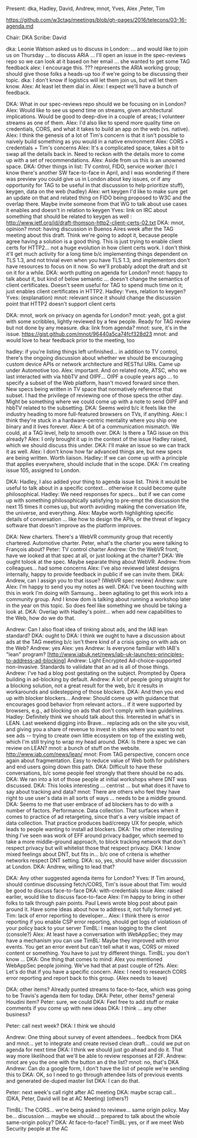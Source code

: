 Present: dka, Hadley, David, Andrew, mnot, Yves, Alex ,Peter, Tim

https://github.com/w3ctag/meetings/blob/gh-pages/2016/telecons/03-16-agenda.md

Chair: DKA
Scribe: David

dka: Leonie Watson asked us to discuss in London: 
    ... and would like to join us on Thursday
    ... to discuss ARIA
    ... I'll open an issue in the spec-reviews repo so we can look at it based on her email
    ... she wanted to get some TAG feedback
alex: I encourage this.  ??? represents the ARIA working group; should give those folks a heads-up too if we're going to be discussing their topic.
dka: I don't know if logistics will let them join us, but will let them know.
Alex: At least let them dial in.
Alex: I expect we'll have a bunch of feedback.

DKA: What in our spec-reviews repo should we be focusing on in London?
Alex: Would like to see us spend time on streams, given architectural implications.  Would be good to deep-dive in a couple of areas; I volunteer streams as one of them.
Alex: I'd also like to spend more quality time on credentials, CORS, and what it takes to build an app on the web (vs. native).
Alex: I think the genesis of a lot of Tim's concern is that it isn't possible to naively build something as you would in a native environment
Alex: CORS + credentials + Tim's concerns
Alex: It's a complicated space, takes a bit to swap all the details back in.  Need to reckon with the details more to come up with a set of recommendations.
Alex: Aside from us this is an unowned space.
DKA: Other things in list: TV control, FIDO, service worker (b/c I know there's another SW face-to-face in April, and I was wondering if there was preview you could give us in London about key issues, or if any opportunity for TAG to be useful in that discussion to help prioritize stuff), keygen, data on the web (hadley)
Alex: wrt keygen I'd like to make sure get an update on that and related thing on FIDO being proposed to W3C and the overlap there.  Maybe invite someone from that WG to talk about use cases it enables and doesn't in relation to keygen
Yves: link on IRC about something that should be related to keygen as well : http://www.ietf.org/id/draft-thomson-http2-client-certs-02.txt
DKA: mnot, opinion?
mnot: having discussion in Buenos Aires week after the TAG meeting about this draft.  Think we're going to adopt it, because people agree having a solution is a good thing.  This is just trying to enable client certs for HTTP2... not a huge evolution in how client certs work.  I don't think it'll get much activity for a long time b/c implementing things dependent on TLS 1.3, and not trivial even when you have TLS 1.3, and implementors don't have resources to focus on it now.  So we'll probably adopt the draft and sit on it for a while.
DKA: worth putting on agenda for London?
mnot: happy to talk about it, but kind of below semantic ... doesn't change the semantics of client certificates.  Doesn't seem useful for TAG to spend much time on it; just enables client certificates in HTTP2.
Hadley: Yves, relation to keygen?
Yves: (explanation)
mnot: relevant since it should change the discussion point that HTTP2 doesn't support client certs

DKA: mnot, work on privacy on agenda for London?
mnot: yeah, got a gist with some scribbles, lightly reviewed by a few people.  Ready for TAG review but not done by any measure.
dka: link from agenda?
mnot: sure, it's in the issue.  https://gist.github.com/mnot/96440a5ca74fcf328d23
mnot: and would love to hear feedback prior to the meeting, too

hadley: if you're listing things left unfinished... in addition to TV control, there's the ongoing discussion about whether we should be encouraging custom device APIs or network architecture and RESTful URIs. Came up under Automotive too.
Alex: important.  And on related note, ATSC, who we last interacted with via hbbTV and OIPF... OIPF a couple years ago ... to specify a subset of the Web platform, hasn't moved forward since then.  New specs being written in TV space that normatively reference that subset.  I had the privilege of reviewing one of those specs the other day.  Might be something where we could come up with a note to send OIPF and hbbTV related to the subsetting.
DKA: Seems weird b/c it feels like the industry heading to more full-featured browsers on TVs, if anything.
Alex: I think they're stuck in a hardware-centric mentality where you ship one binary and it lives forever.
Alex: A bit of a communication mismatch.  We could, at a TAG level, help to smooth over.
DKA: Is there a TAG issue on this already?
Alex: I only brought it up in the context of the issue Hadley raised, which we should discuss this under.
DKA: I'll make an issue so we can track it as well.
Alex: I don't know how far advanced things are, but new specs are being written.  Worth liaison.
Hadley: If we can come up with a principle that applies everywhere, should include that in the scope.
DKA: I'm creating issue 105, assigned to London.

DKA: Hadley, I also added your thing to agenda issue list.  Think it would be useful to talk about in a specific context... otherwise it could become quite philosophical.
Hadley: We need responses for specs... but if we can come up with something philosophically satisfying to pre-empt the discussion the next 15 times it comes up, but worth avoiding making the conversation life, the universe, and everything.
Alex: Maybe worth highlighting specific details of conversation ... like how to design the APIs, or the threat of legacy software that doesn't improve as the platform improves.

DKA: New charters.  There's a WebVR community group that recently chartered.  Automotive charter.  Peter, what's the charter you were talking to François about?
Peter: TV control charter
Andrew: On the WebVR front, have we looked at that spec at all, or just looking at the charter?
DKA: We ought tolook at the spec.  Maybe separate thing about WebVR.
Andrew: from colleagues... had some concerns
Alex: I've also reviewed latest designs internally, happy to provide feedback in public if we can invite them.
DKA: Andrew, can I assign you to that issue? (WebVR spec review)
Andrew: sure
Alex: I'm happy to send you my notes as well.
DKA: I've been touching with this in work I'm doing with Samsung... been agitating to get this work into a community group.  And I know dom is talking about running a workshop later in the year on this topic.  So does feel like something we should be taking a look at.
DKA: Overlap with Hadley's point... when add new capabilities to the Web, how do we do that.

Andrew: Can I also float idea of tinking about ads, and the IAB lean standard?
DKA: ought to
DKA: I think we ought to have a discussion about ads at the TAG meeting b/c isn't there kind of a crisis going on with ads on the Web?
Andrew: yes
Alex: yes
Andrew: Is everyone familiar with IAB's "lean" program? [http://www.iabuk.net/news/iab-uk-launches-principles-to-address-ad-blocking]
Andrew: Light Encrypted Ad-choice-supported non-invasive.  Standards to valiidate that an ad is all of those things.
Andrew: I've had a blog post gestating on the subject.  Prompted by Opera building in ad-blocking by default.
Andrew: A lot of people going straight for a blocking solution, not a great result for the web, b/c it results in workarounds and sidestepping of those blockers.
DKA: And then you end up with blocker blockers...
Andrew: Should come up with guidance that encourages good behavior from relevant actors... if it were supported by browsers, e.g., ad blocking on ads that don't comply with lean guidelines.
Hadley: Definitely think we should talk about this.  Interested in what's in LEAN.  Last weekend digging into Brave... replacing ads on the site you visit, and giving you a share of revenue to invest in sites where you want to not see ads -- trying to create own littie ecosystem on top of the existing web, which I'm still trying to wrap my head around.
DKA: Is there a spec we can review on LEAN?
mnot: a bunch of stuff on the website.  http://www.iab.com/news/lean/
mnot: From TAG perspective, concern once again about fragmentation.  Easy to reduce value of Web both for publishers and end users going down this path.
DKA: Difficult to have these conversations, b/c some people feel strongly that there should be no ads.
DKA: We ran into a lot of those people at initial workshops where DNT was discussed.
DKA: This looks interesting ... centrist ... but what does it have to say about tracking and data?
mnot: There are others who feel they have right to use user's data in all sorts of ways ... needs to be a middle ground.
DKA: Seems to me that user embrace of ad blockers has to do with a number of factors.  Performance.  Data collection.  That surfaces when it comes to practice of ad retargeting, since that's a very visible impact of data collection.  That practice produces bad/creepy UX for people, which leads to people wanting to install ad blockers.
DKA: The other interesting thing I've seen was work of EFF around privacy badger, which seemed to take a more middle-ground approach, to block tracking network that don't respect privacy but will whitelist those that respect privacy.
DKA: I know mixed feelings about DNT, but fits in... b/c one of criteria is whether networks respect DNT setting.
DKA: so, yes, should have wider discussion at London.
DKA: Andrew, willing to lead that?

DKA: Any other suggested agenda items for London?
Yves: If Tim around, should continue discussing fetch/CORS, Tim's issue about that
Tim: would be good to discuss face-to-face
DKA: with-credentials issue
Alex: raised earlier, would like to discuss face-to-face
Alex: I'm happy to bring in other folks to talk through pain points.  Paul Lewis wrote blog post about pain around it.  Have some ideas about how to address it, not fully formed yet.
Tim: lack of error reporting to developer...
Alex: I think there is error reporting if you enable CSP error reporting, should get logs of violatiosn of your policy back to your server
TimBL: I mean logging to the client (console?)
Alex: At least have a conversation with WebAppSec; they may have a mechanism you can use
TimBL: Maybe they improved with error events.  You get an error event but can't tell what it was, CORS or mixed content or something.  You have to just try different things.
TimBL: you don't know ...
DKA: One thing that comes to mind:  Alex you mentioned WebAppSec people joining.  We've had that at past couple of f2fs.
Alex: Let's do that if you have a specific concern.
Alex: I need to research CORS error reporting and report back to this group.
(Alex needs to leave)

DKA: other items?  Already punted streams to face-to-face, which was going to be Travis's agenda item for today.
DKA: Peter, other items?  general Houdini item?
Peter: sure, we could
DKA: Feel free to add stuff or make comments if you come up with new ideas
DKA: I think ... any other business?

Peter: call next week?
DKA: I think we should

Andrew: One thing about survey of event attendees... feedbck from DKA and mnot... yet to integrate and create revised clean draft... could we put on agenda for next time
DKA: I think we should just go ahead and do it.  That way more likelihood that we'll be able to review responses at F2F.
Andrew: mnot are you the one with the button an d the list?
mnot: no, that's DKA
Andrew: Can do a google form, I don't have the list of people we're sending this to
DKA: OK, so I need to go through attendee lists of previous events and generated de-duped master list
DKA: I can do that.

Peter: next week's call right after AC meeting
DKA: maybe scrap call... 
(DKA, Peter, David will be at AC Meeting)  (others?)

TImBL: The CORS... we're being asked to reviewe... same origin policy.  May be... discussion ... maybe we should ... prepared to talk about the whole same-origin policy?
DKA: At face-to-face?
TimBL: yes, or if we meet Web Security people at the AC

